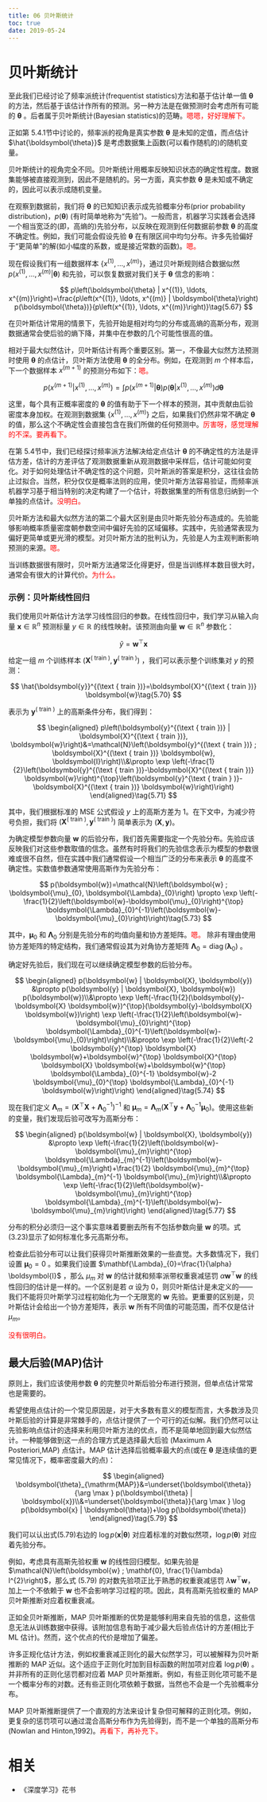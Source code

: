 ```yaml
---
title: 06 贝叶斯统计
toc: true
date: 2019-05-24
---
```

# 贝叶斯统计


至此我们已经讨论了频率派统计(frequentist statistics)方法和基于估计单一值 $\boldsymbol{\theta}$ 的方法，然后基于该估计作所有的预测。另一种方法是在做预测时会考虑所有可能的 $\boldsymbol{\theta}$ 。后者属于贝叶斯统计(Bayesian statistics)的范畴。<span style="color:red;">嗯嗯，好好理解下。</span>

正如第 5.4.1节中讨论的，频率派的视角是真实参数 $\boldsymbol{\theta}$ 是未知的定值，而点估计 $\hat{\boldsymbol{\theta}}$ 是考虑数据集上函数(可以看作随机的)的随机变量。

贝叶斯统计的视角完全不同。贝叶斯统计用概率反映知识状态的确定性程度。数据集能够被直接观测到，因此不是随机的。另一方面，真实参数 $\boldsymbol{\theta}$ 是未知或不确定的，因此可以表示成随机变量。

在观察到数据前，我们将 $\boldsymbol{\theta}$ 的已知知识表示成先验概率分布(prior probability distribution)，$p(\boldsymbol{\theta})$ (有时简单地称为“先验”)。一般而言，机器学习实践者会选择一个相当宽泛的(即，高熵的)先验分布，以反映在观测到任何数据前参数 $\boldsymbol{\theta}$ 的高度不确定性。例如，我们可能会假设先验 $\boldsymbol{\theta}$ 在有限区间中均匀分布。许多先验偏好于“更简单”的解(如小幅度的系数，或是接近常数的函数)。<span style="color:red;">嗯。</span>

现在假设我们有一组数据样本 $\left\{x^{(1)}, \ldots, x^{(m)}\right\}$，通过贝叶斯规则结合数据似然 $p\left(x^{(1)}, \ldots, x^{(m)} | \boldsymbol{\theta}\right)$ 和先验，可以恢复数据对我们关于 $\boldsymbol{\theta}$ 信念的影响：

$$
p\left(\boldsymbol{\theta} | x^{(1)}, \ldots, x^{(m)}\right)=\frac{p\left(x^{(1)}, \ldots, x^{(m)} | \boldsymbol{\theta}\right) p(\boldsymbol{\theta})}{p\left(x^{(1)}, \ldots, x^{(m)}\right)}\tag{5.67}
$$


在贝叶斯估计常用的情景下，先验开始是相对均匀的分布或高熵的高斯分布，观测数据通常会使后验的熵下降，并集中在参数的几个可能性很高的值。

相对于最大似然估计，贝叶斯估计有两个重要区别。第一，不像最大似然方法预测时使用 $\boldsymbol{\theta}$ 的点估计，贝叶斯方法使用 $\boldsymbol{\theta}$ 的全分布。例如，在观测到 $m$ 个样本后，下一个数据样本 $x^{(m+1)}$ 的预测分布如下：<span style="color:red;">嗯。</span>

$$
p\left(x^{(m+1)} | x^{(1)}, \ldots, x^{(m)}\right)=\int p\left(x^{(m+1)} | \boldsymbol{\theta}\right) p\left(\boldsymbol{\theta} | x^{(1)}, \ldots, x^{(m)}\right) d \boldsymbol{\theta}\tag{5.68}
$$


这里，每个具有正概率密度的 $\boldsymbol{\theta}$ 的值有助于下一个样本的预测，其中贡献由后验密度本身加权。在观测到数据集 $\left\{x^{(1)}, \ldots, x^{(m)}\right\}$ 之后，如果我们仍然非常不确定 $\boldsymbol{\theta}$ 的值，那么这个不确定性会直接包含在我们所做的任何预测中。<span style="color:red;">厉害呀，感觉理解的不深。要再看下。</span>

在第 5.4节中，我们已经探讨频率派方法解决给定点估计 $\boldsymbol{\theta}$ 的不确定性的方法是评估方差，估计的方差评估了观测数据重新从观测数据中采样后，估计可能如何变化。对于如何处理估计不确定性的这个问题，贝叶斯派的答案是积分，这往往会防止过拟合。当然，积分仅仅是概率法则的应用，使贝叶斯方法容易验证，而频率派机器学习基于相当特别的决定构建了一个估计，将数据集里的所有信息归纳到一个单独的点估计。<span style="color:red;">没明白。</span>

贝叶斯方法和最大似然方法的第二个最大区别是由贝叶斯先验分布造成的。先验能够影响概率质量密度朝参数空间中偏好先验的区域偏移。实践中，先验通常表现为偏好更简单或更光滑的模型。对贝叶斯方法的批判认为，先验是人为主观判断影响预测的来源。<span style="color:red;">嗯。</span>

当训练数据很有限时，贝叶斯方法通常泛化得更好，但是当训练样本数目很大时，通常会有很大的计算代价。<span style="color:red;">为什么。</span>

### 示例：贝叶斯线性回归

我们使用贝叶斯估计方法学习线性回归的参数。在线性回归中，我们学习从输入向量 $\boldsymbol{x} \in \mathbb{R}^{n}$ 预测标量 $y \in \mathbb{R}$ 的线性映射。该预测由向量 $\boldsymbol{w} \in \mathbb{R}^{n}$ 参数化：

$$
\hat{y}=\boldsymbol{w}^{\top} \boldsymbol{x}\tag{5.69}
$$

给定一组 $m$ 个训练样本 $\left(\boldsymbol{X}^{(\text { train })}, \boldsymbol{y}^{(\text { train })}\right)$ ，我们可以表示整个训练集对 $y$ 的预测：

$$
\hat{\boldsymbol{y}}^{(\text { train })}=\boldsymbol{X}^{(\text { train })} \boldsymbol{w}\tag{5.70}
$$


表示为 $\boldsymbol{y}^{(\text { train })}$ 上的高斯条件分布，我们得到：

$$
\begin{aligned}
p\left(\boldsymbol{y}^{(\text { train })} | \boldsymbol{X}^{(\text { train })}, \boldsymbol{w}\right)&=\mathcal{N}\left(\boldsymbol{y}^{(\text { train })} ; \boldsymbol{X}^{(\text { train })} \boldsymbol{w}, \boldsymbol{I}\right)\\&\propto \exp \left(-\frac{1}{2}\left(\boldsymbol{y}^{(\text { train })}-\boldsymbol{X}^{(\text { train })} \boldsymbol{w}\right)^{\top}\left(\boldsymbol{y}^{\text { train } )}-\boldsymbol{X}^{(\text { train })} \boldsymbol{w}\right)\right)
\end{aligned}\tag{5.71}
$$



其中，我们根据标准的 MSE 公式假设 $y$ 上的高斯方差为 $1$。在下文中，为减少符号负担，我们将 $\left(\boldsymbol{X}^{(\text { train })}, \boldsymbol{y}^{(\text { train })}\right)$ 简单表示为 $(\boldsymbol{X}, \boldsymbol{y})$。

为确定模型参数向量 $\boldsymbol{w}$ 的后验分布，我们首先需要指定一个先验分布。先验应该反映我们对这些参数取值的信念。虽然有时将我们的先验信念表示为模型的参数很难或很不自然，但在实践中我们通常假设一个相当广泛的分布来表示 $\boldsymbol{\theta}$ 的高度不确定性。实数值参数通常使用高斯作为先验分布：

$$
p(\boldsymbol{w})=\mathcal{N}\left(\boldsymbol{w} ; \boldsymbol{\mu}_{0}, \boldsymbol{\Lambda}_{0}\right) \propto \exp \left(-\frac{1}{2}\left(\boldsymbol{w}-\boldsymbol{\mu}_{0}\right)^{\top} \boldsymbol{\Lambda}_{0}^{-1}\left(\boldsymbol{w}-\boldsymbol{\mu}_{0}\right)\right)\tag{5.73}
$$


其中，$\boldsymbol{\mu}_{0}$ 和 $\boldsymbol{\Lambda}_{0}$ 分别是先验分布的均值向量和协方差矩阵。<span style="color:red;">嗯。</span>  除非有理由使用协方差矩阵的特定结构，我们通常假设其为对角协方差矩阵 $\boldsymbol{\Lambda}_{0}=\operatorname{diag}\left(\boldsymbol{\lambda}_{0}\right)$ 。

确定好先验后，我们现在可以继续确定模型参数的后验分布。


$$
\begin{aligned}
p(\boldsymbol{w} | \boldsymbol{X}, \boldsymbol{y}) &\propto p(\boldsymbol{y} | \boldsymbol{X}, \boldsymbol{w}) p(\boldsymbol{w})\\&\propto \exp \left(-\frac{1}{2}(\boldsymbol{y}-\boldsymbol{X} \boldsymbol{w})^{\top}(\boldsymbol{y}-\boldsymbol{X} \boldsymbol{w})\right) \exp \left(-\frac{1}{2}\left(\boldsymbol{w}-\boldsymbol{\mu}_{0}\right)^{\top} \boldsymbol{\Lambda}_{0}^{-1}\left(\boldsymbol{w}-\boldsymbol{\mu}_{0}\right)\right)\\&\propto \exp \left(-\frac{1}{2}\left(-2 \boldsymbol{y}^{\top} \boldsymbol{X} \boldsymbol{w}+\boldsymbol{w}^{\top} \boldsymbol{X}^{\top} \boldsymbol{X} \boldsymbol{w}+\boldsymbol{w}^{\top} \boldsymbol{\Lambda}_{0}^{-1} \boldsymbol{w}-2 \boldsymbol{\mu}_{0}^{\top} \boldsymbol{\Lambda}_{0}^{-1} \boldsymbol{w}\right)\right)
\end{aligned}\tag{5.74}
$$

现在我们定义 $\boldsymbol{\Lambda}_{m}=\left(\boldsymbol{X}^{\top} \boldsymbol{X}+\mathbf{\Lambda}_{0}^{-1}\right)^{-1}$ 和 $\boldsymbol{\mu}_{m}=\boldsymbol{\Lambda}_{m}\left(\boldsymbol{X}^{\top} \boldsymbol{y}+\mathbf{\Lambda}_{0}^{-1} \boldsymbol{\mu}_{0}\right)$。使用这些新的变量，我们发现后验可改写为高斯分布：

$$
\begin{aligned}
p(\boldsymbol{w} | \boldsymbol{X}, \boldsymbol{y}) &\propto \exp \left(-\frac{1}{2}\left(\boldsymbol{w}-\boldsymbol{\mu}_{m}\right)^{\top} \boldsymbol{\Lambda}_{m}^{-1}\left(\boldsymbol{w}-\boldsymbol{\mu}_{m}\right)+\frac{1}{2} \boldsymbol{\mu}_{m}^{\top} \boldsymbol{\Lambda}_{m}^{-1} \boldsymbol{\mu}_{m}\right)\\&\propto \exp \left(-\frac{1}{2}\left(\boldsymbol{w}-\boldsymbol{\mu}_{m}\right)^{\top} \boldsymbol{\Lambda}_{m}^{-1}\left(\boldsymbol{w}-\boldsymbol{\mu}_{m}\right)\right)
\end{aligned}\tag{5.77}
$$



分布的积分必须归一这个事实意味着要删去所有不包括参数向量 $\boldsymbol{w}$ 的项。式(3.23)显示了如何标准化多元高斯分布。

检查此后验分布可以让我们获得贝叶斯推断效果的一些直觉。大多数情况下，我们设置 $\boldsymbol{\mu}_{0}=0$ 。如果我们设置 $\mathbf{\Lambda}_{0}=\frac{1}{\alpha} \boldsymbol{I}$ ，那么 $\mu_{m}$ 对 $\boldsymbol{w}$ 的估计就和频率派带权重衰减惩罚 $\alpha \boldsymbol{w}^{\top} \boldsymbol{w}$ 的线性回归的估计是一样的。一个区别是若 $\alpha$ 设为 $0$，则贝叶斯估计是未定义的——我们不能将贝叶斯学习过程初始化为一个无限宽的 $\boldsymbol{w}$ 先验。更重要的区别是，贝叶斯估计会给出一个协方差矩阵，表示 $\boldsymbol{w}$ 所有不同值的可能范围，而不仅是估计 $\mu_{m}$。

<span style="color:red;">没有很明白。</span>

## 最大后验(MAP)估计

原则上，我们应该使用参数 $\boldsymbol{\theta}$ 的完整贝叶斯后验分布进行预测，但单点估计常常也是需要的。

希望使用点估计的一个常见原因是，对于大多数有意义的模型而言，大多数涉及贝叶斯后验的计算是非常棘手的，点估计提供了一个可行的近似解。我们仍然可以让先验影响点估计的选择来利用贝叶斯方法的优点，而不是简单地回到最大似然估计。一种能够做到这一点的合理方式是选择最大后验 (Maximum A Posteriori,MAP) 点估计。MAP 估计选择后验概率最大的点(或在 $\boldsymbol{\theta}$ 是连续值的更常见情况下，概率密度最大的点)：

$$
\begin{aligned}
\boldsymbol{\theta}_{\mathrm{MAP}}&=\underset{\boldsymbol{\theta}}{\arg \max } p(\boldsymbol{\theta} | \boldsymbol{x})\\&=\underset{\boldsymbol{\theta}}{\arg \max } \log p(\boldsymbol{x} | \boldsymbol{\theta})+\log p(\boldsymbol{\theta})
\end{aligned}\tag{5.79}
$$

我们可以认出式(5.79)右边的 $\log p(\boldsymbol{x} | \boldsymbol{\theta})$ 对应着标准的对数似然项，$\log p(\boldsymbol{\theta})$ 对应着先验分布。

例如，考虑具有高斯先验权重 $\boldsymbol{w}$ 的线性回归模型。如果先验是 $\mathcal{N}\left(\boldsymbol{w} ; \mathbf{0}, \frac{1}{\lambda} I^{2}\right)$，那么式 (5.79) 的对数先验项正比于熟悉的权重衰减惩罚 $\lambda \boldsymbol{w}^{\top} \boldsymbol{w}$，加上一个不依赖于 $\boldsymbol{w}$ 也不会影响学习过程的项。因此，具有高斯先验权重的 MAP 贝叶斯推断对应着权重衰减。

正如全贝叶斯推断，MAP 贝叶斯推断的优势是能够利用来自先验的信息，这些信息无法从训练数据中获得。该附加信息有助于减少最大后验点估计的方差(相比于 ML 估计)。然而，这个优点的代价是增加了偏差。

许多正规化估计方法，例如权重衰减正则化的最大似然学习，可以被解释为贝叶斯推断的 MAP 近似。这个适应于正则化时加到目标函数的附加项对应着 $\log p(\boldsymbol{\theta})$ 。并非所有的正则化惩罚都对应着 MAP 贝叶斯推断。例如，有些正则化项可能不是一个概率分布的对数。还有些正则化项依赖于数据，当然也不会是一个先验概率分布。

MAP 贝叶斯推断提供了一个直观的方法来设计复杂但可解释的正则化项。例如，更复杂的惩罚项可以通过混合高斯分布作为先验得到，而不是一个单独的高斯分布(Nowlan and Hinton,1992)。<span style="color:red;">再看下，再补充下。</span>




# 相关

- 《深度学习》花书

